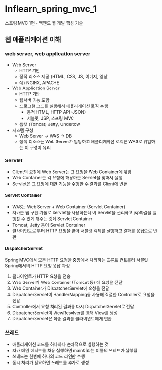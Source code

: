 # Inflearn_spring_mvc_1
스프링 MVC 1편 - 백엔드 웹 개발 핵심 기술

## 웹 애플리케이션 이해
### web server, web application server
- Web Server
  - HTTP 기반
  - 정적 리소스 제공 (HTML, CSS, JS, 이미지, 영상)
  - 예) NGINX, APACHE
- Web Application Server
  - HTTP 기반
  - 웹서버 기능 포함
  - 프로그램 코드를 실행해서 애플리케이션 로직 수행
    - 동적 HTML, HTTP API (JSON)
    - 서블릿, JSP, 스프링 MVC
  - 톰캣 (Tomcat) Jetty, Undertow
- 시스템 구성
  - Web Server -> WAS -> DB
  - 정적 리소스는 Web Server가 담당하고 애플리케이션 로직은 WAS로 위임하는 이 구성이 유리

### Servlet
- Client의 요청에 Web Server는 그 요청을 Web Container에 위임
- Web Container는 각 요청에 해당하는 Servlet을 찾아서 실행
- Servlet은 그 요청에 대한 기능을 수행한 수 결과를 Client에 반환

#### Servlet Container
- WAS는 Web Server + Web Container (Servlet Container)
- 자바는 웹 구현 기술로 Servlet을 사용하는데 이 Servlet을 관리하고 jsp파일을 실행할 수 있게 해주는 것이 Servlet Container
- Tomcat, Jetty 등이 Servlet Container
- 클라이언트로 부터 HTTP 요청을 받아 서블릿 객체를 실행하고 결과를 응답으로 반환

#### DispatcherServlet 
Spring MVC에서 모든 HTTP 요청을 중앙에서 처리하는 프론트 컨트롤러 서블릿
Spring에서의 HTTP 요청 응답 과정
1. 클라이언트가 HTTP 요청을 전송
2. Web Server가 Web Container (Tomcat 등) 에 요청을 전달
3. Web Container가 DispatcherServlet에 요청을 전달
5. DispatcherServlet이 HandlerMapping을 사용해 적절한 Controller로 요청을 전달
6. Controller에서 요청 처리된 결과를 다시 DispatcherServlet로 전달
7. DispatcherServlet이 ViewResolver를 통해 View를 생성
8. DispatcherServlet은 최종 결과를 클라이언트에게 반환

### 쓰레드
- 애플리케이션 코드를 하나하나 순차적으로 실행하는 것
- 자바 메인 메서드를 처음 실행하면 main이라는 이름의 쓰레드가 실행됨
- 쓰레드는 한번에 하나의 코드 라인만 수행
- 동시 처리가 필요하면 쓰레드를 추가로 생성


